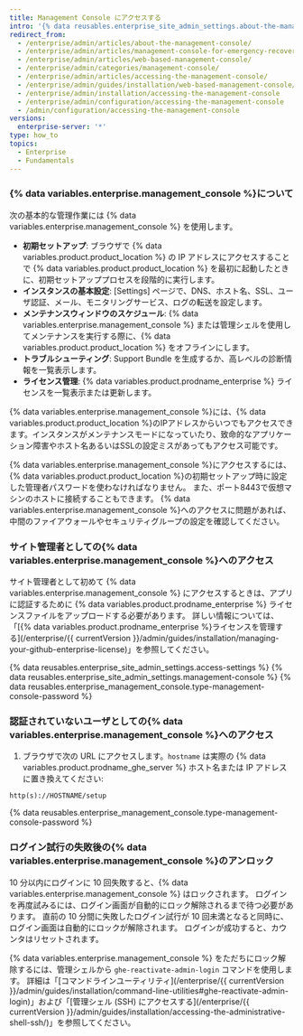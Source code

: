 ```yaml
---
title: Management Console にアクセスする
intro: '{% data reusables.enterprise_site_admin_settings.about-the-management-console %}'
redirect_from:
  - /enterprise/admin/articles/about-the-management-console/
  - /enterprise/admin/articles/management-console-for-emergency-recovery/
  - /enterprise/admin/articles/web-based-management-console/
  - /enterprise/admin/categories/management-console/
  - /enterprise/admin/articles/accessing-the-management-console/
  - /enterprise/admin/guides/installation/web-based-management-console/
  - /enterprise/admin/installation/accessing-the-management-console
  - /enterprise/admin/configuration/accessing-the-management-console
  - /admin/configuration/accessing-the-management-console
versions:
  enterprise-server: '*'
type: how_to
topics:
  - Enterprise
  - Fundamentals
---
```

### {% data variables.enterprise.management_console %}について

次の基本的な管理作業には {% data variables.enterprise.management_console %} を使用します。
- **初期セットアップ**: ブラウザで {% data variables.product.product_location %} の IP アドレスにアクセスすることで {% data variables.product.product_location %} を最初に起動したときに、初期セットアッププロセスを段階的に実行します。
- **インスタンスの基本設定**: [Settings] ページで、DNS、ホスト名、SSL、ユーザ認証、メール、モニタリングサービス、ログの転送を設定します。
- **メンテナンスウィンドウのスケジュール**: {% data variables.enterprise.management_console %} または管理シェルを使用してメンテナンスを実行する際に、{% data variables.product.product_location %} をオフラインにします。
- **トラブルシューティング**: Support Bundle を生成するか、高レベルの診断情報を一覧表示します。
- **ライセンス管理**: {% data variables.product.prodname_enterprise %} ライセンスを一覧表示または更新します。

{% data variables.enterprise.management_console %}には、{% data variables.product.product_location %}のIPアドレスからいつでもアクセスできます。インスタンスがメンテナンスモードになっていたり、致命的なアプリケーション障害やホスト名あるいはSSLの設定ミスがあってもアクセス可能です。

{% data variables.enterprise.management_console %}にアクセスするには、{% data variables.product.product_location %}の初期セットアップ時に設定した管理者パスワードを使わなければなりません。 また、ポート8443で仮想マシンのホストに接続することもできます。 {% data variables.enterprise.management_console %}へのアクセスに問題があれば、中間のファイアウォールやセキュリティグループの設定を確認してください。

### サイト管理者としての{% data variables.enterprise.management_console %}へのアクセス

サイト管理者として初めて {% data variables.enterprise.management_console %} にアクセスするときは、アプリに認証するために {% data variables.product.prodname_enterprise %} ライセンスファイルをアップロードする必要があります。 詳しい情報については、「[{% data variables.product.prodname_enterprise %}ライセンスを管理する](/enterprise/{{ currentVersion }}/admin/guides/installation/managing-your-github-enterprise-license)」を参照してください。

{% data reusables.enterprise_site_admin_settings.access-settings %}
{% data reusables.enterprise_site_admin_settings.management-console %}
{% data reusables.enterprise_management_console.type-management-console-password %}

### 認証されていないユーザとしての{% data variables.enterprise.management_console %}へのアクセス

1. ブラウザで次の URL にアクセスします。`hostname` は実際の {% data variables.product.prodname_ghe_server %} ホスト名または IP アドレスに置き換えてください:
  ```shell
  http(s)://HOSTNAME/setup
  ```
{% data reusables.enterprise_management_console.type-management-console-password %}

### ログイン試行の失敗後の{% data variables.enterprise.management_console %}のアンロック

10 分以内にログインに 10 回失敗すると、{% data variables.enterprise.management_console %} はロックされます。 ログインを再度試みるには、ログイン画面が自動的にロック解除されるまで待つ必要があります。 直前の 10 分間に失敗したログイン試行が 10 回未満となると同時に、ログイン画面は自動的にロックが解除されます。 ログインが成功すると、カウンタはリセットされます。

{% data variables.enterprise.management_console %} をただちにロック解除するには、管理シェルから `ghe-reactivate-admin-login` コマンドを使用します。 詳細は「[コマンドラインユーティリティ](/enterprise/{{ currentVersion }}/admin/guides/installation/command-line-utilities#ghe-reactivate-admin-login)」および「[管理シェル (SSH) にアクセスする](/enterprise/{{ currentVersion }}/admin/guides/installation/accessing-the-administrative-shell-ssh/)」を参照してください。
